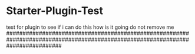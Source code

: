 # Starter-Plugin-Test
test for plugin to see if i can do this 
how is it going do not remove me 
#################################################################################################################################
